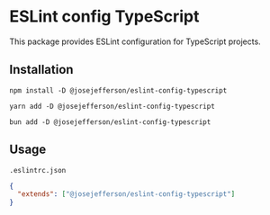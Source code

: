 # ESLint config TypeScript

This package provides ESLint configuration for TypeScript projects.

## Installation

```fish
npm install -D @josejefferson/eslint-config-typescript

yarn add -D @josejefferson/eslint-config-typescript

bun add -D @josejefferson/eslint-config-typescript
```

## Usage

`.eslintrc.json`

```json
{
  "extends": ["@josejefferson/eslint-config-typescript"]
}
```
